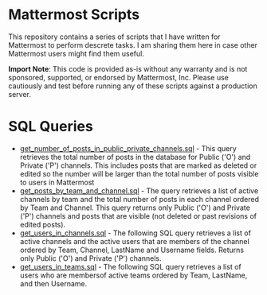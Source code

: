 # Mattermost Scripts

This repository contains a series of scripts that I have written for Mattermost to perform descrete tasks. I am sharing them here in case other Mattermost users might find them useful.

**Import Note**: This code is provided as-is without any warranty and is not sponsored, supported, or endorsed by Mattermost, Inc. Please use cautiously and test before running any of these scripts against a production server.

# SQL Queries

* [get_number_of_posts_in_public_private_channels.sql](get_number_of_posts_in_public_private_channels.sql) - This query retrieves the total number of posts in the database for Public ('O') and Private ('P') channels. This includes posts that are marked as deleted or edited so the number will be larger than the total number of posts visible to users in Mattermost
* [get_posts_by_team_and_channel.sql](get_posts_by_team_and_channel.sql) - The query retrieves a list of active channels by team and the total number of posts in each channel ordered by Team and Channel. This query returns only Public ('O') and Private ('P') channels and posts that are visible (not deleted or past revisions of edited posts).
* [get_users_in_channels.sql](get_users_in_channels.sql) - The following SQL query retrieves a list of active channels and the active users that are members of the channel ordered by Team, Channel, LastName and Username fields. Returns only Public ('O') and Private ('P') channels.
* [get_users_in_teams.sql](get_users_in_teams.sql) - The following SQL query retrieves a list of users who are membersof active teams ordered by Team, LastName, and then Username.
